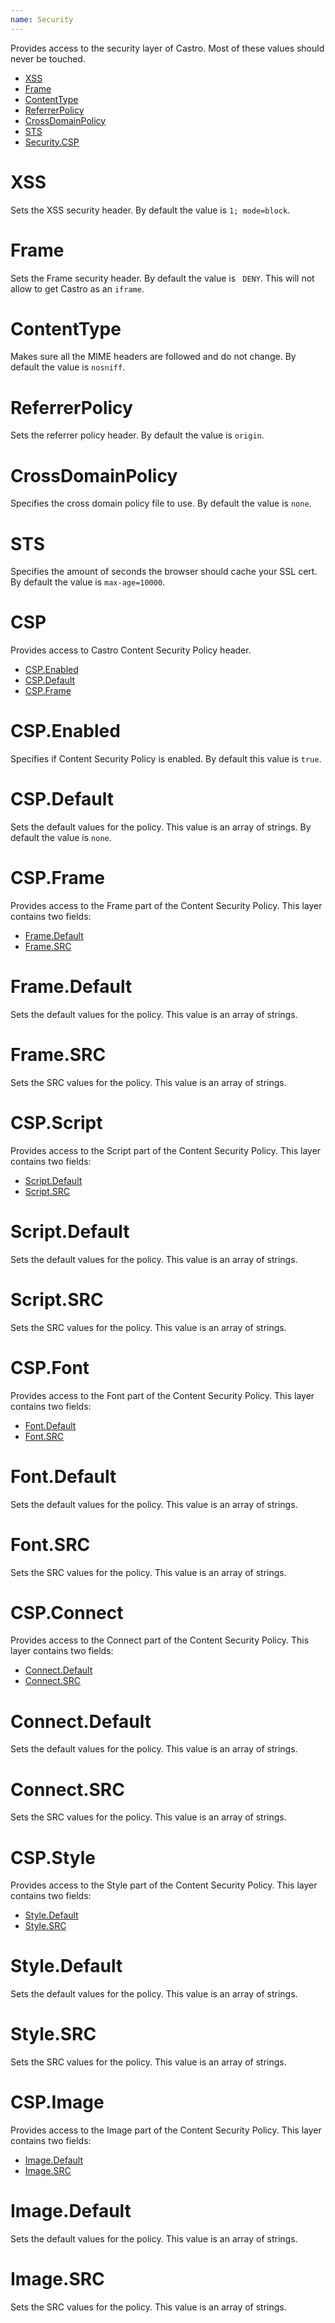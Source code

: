 ```yaml
---
name: Security
---
```


Provides access to the security layer of Castro. Most of these values should never be touched.

- [XSS](#xss)
- [Frame](#frame)
- [ContentType](#contenttype)
- [ReferrerPolicy](#referrerpolicy)
- [CrossDomainPolicy](#crossdomainpolicy)
- [STS](#sts)
- [Security.CSP](#csp)

# XSS

Sets the XSS security header. By default the value is `1; mode=block`.

# Frame

Sets the Frame security header. By default the value is ` DENY`. This will not allow to get Castro as an `iframe`.

# ContentType

Makes sure all the MIME headers are followed and do not change. By default the value is `nosniff`.

# ReferrerPolicy

Sets the referrer policy header. By default the value is `origin`.

# CrossDomainPolicy

Specifies the cross domain policy file to use. By default the value is `none`.

# STS

Specifies the amount of seconds the browser should cache your SSL cert. By default the value is `max-age=10000`.

# CSP

Provides access to Castro Content Security Policy header.

- [CSP.Enabled](#csp.enabled)
- [CSP.Default](#csp.default)
- [CSP.Frame](#csp.frame)

# CSP.Enabled

Specifies if Content Security Policy is enabled. By default this value is `true`.

# CSP.Default

Sets the default values for the policy. This value is an array of strings. By default the value is `none`.

# CSP.Frame

Provides access to the Frame part of the Content Security Policy. This layer contains two fields:

- [Frame.Default](#frame.default)
- [Frame.SRC](#frame.src)

# Frame.Default

Sets the default values for the policy. This value is an array of strings.

# Frame.SRC

Sets the SRC values for the policy. This value is an array of strings.

# CSP.Script

Provides access to the Script part of the Content Security Policy. This layer contains two fields:

- [Script.Default](#script.default)
- [Script.SRC](#script.src)

# Script.Default

Sets the default values for the policy. This value is an array of strings.

# Script.SRC

Sets the SRC values for the policy. This value is an array of strings.

# CSP.Font

Provides access to the Font part of the Content Security Policy. This layer contains two fields:

- [Font.Default](#font.default)
- [Font.SRC](#font.src)

# Font.Default

Sets the default values for the policy. This value is an array of strings.

# Font.SRC

Sets the SRC values for the policy. This value is an array of strings.
 
# CSP.Connect

Provides access to the Connect part of the Content Security Policy. This layer contains two fields:

- [Connect.Default](#connect.default)
- [Connect.SRC](#connect.src)

# Connect.Default

Sets the default values for the policy. This value is an array of strings.

# Connect.SRC

Sets the SRC values for the policy. This value is an array of strings.

# CSP.Style

Provides access to the Style part of the Content Security Policy. This layer contains two fields:

- [Style.Default](#style.default)
- [Style.SRC](#style.src)

# Style.Default

Sets the default values for the policy. This value is an array of strings.

# Style.SRC

Sets the SRC values for the policy. This value is an array of strings.

# CSP.Image

Provides access to the Image part of the Content Security Policy. This layer contains two fields:

- [Image.Default](#image.default)
- [Image.SRC](#image.src)

# Image.Default

Sets the default values for the policy. This value is an array of strings.

# Image.SRC

Sets the SRC values for the policy. This value is an array of strings.